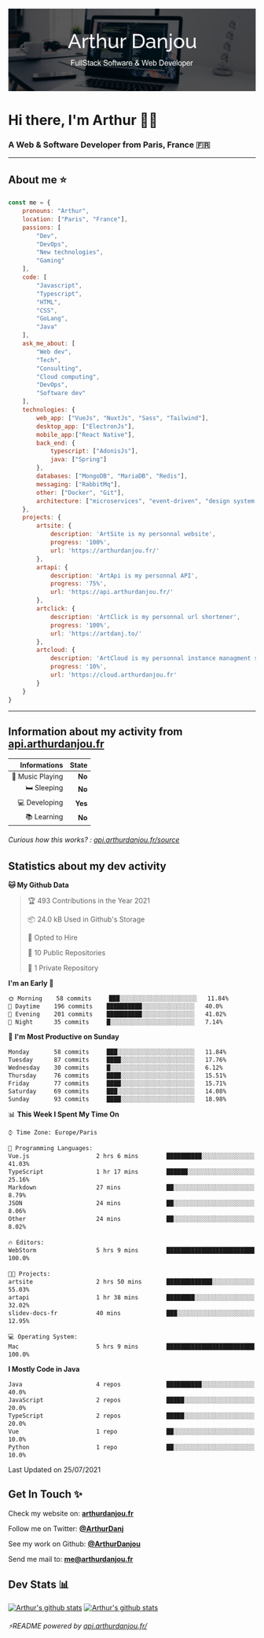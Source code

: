 ![Banner](./assets/Banner.png)

# Hi there, I'm Arthur 🙋‍♂️
### A Web & Software Developer from Paris, France 🇫🇷

---
## About me ⭐

```javascript
const me = {
    pronouns: "Arthur", 
    location: ["Paris", "France"],
    passions: [
        "Dev", 
        "DevOps", 
        "New technologies",
        "Gaming"
    ],
    code: [
        "Javascript", 
        "Typescript", 
        "HTML", 
        "CSS", 
        "GoLang", 
        "Java"
    ],
    ask_me_about: [
        "Web dev", 
        "Tech", 
        "Consulting", 
        "Cloud computing", 
        "DevOps",
        "Software dev"
    ],
    technologies: {
        web_app: ["VueJs", "NuxtJs", "Sass", "Tailwind"],
        desktop_app: ["ElectronJs"],
        mobile_app:["React Native"],
        back_end: {
            typescript: ["AdonisJs"],
            java: ["Spring"]
        },
        databases: ["MongoDB", "MariaDB", "Redis"],
        messaging: ["RabbitMq"],
        other: ["Docker", "Git"],
        architecture: ["microservices", "event-driven", "design system pattern"],
    },
    projects: {
        artsite: {
            description: 'ArtSite is my personnal website',
            progress: '100%',
            url: 'https://arthurdanjou.fr/'
        },
        artapi: {
            description: 'ArtApi is my personnal API',
            progress: '75%',
            url: 'https://api.arthurdanjou.fr/'
        },
        artclick: {
            description: 'ArtClick is my personnal url shortener',
            progress: '100%',
            url: 'https://artdanj.to/'
        },
        artcloud: {
            description: 'ArtCloud is my personnal instance managment system',
            progress: '10%',
            url: 'https://cloud.arthurdanjou.fr'
        }
    }
}
```
---

## Information about my activity from [api.arthurdanjou.fr](https://api.arthurdanjou.fr)

| Informations                 |   State |
| ---------------------------: | ------: |
| :musical_note: Music Playing |  **No** |
|               :bed: Sleeping |  **No** |
|        :computer: Developing |  **Yes** |
|             :books: Learning |  **No** |

###### Curious how this works? : [api.arthurdanjou.fr/source](https://api.arthurdanjou.fr/source)

## Statistics about my dev activity

<!--START_SECTION:waka-->
**🐱 My Github Data** 

> 🏆 493 Contributions in the Year 2021
 > 
> 📦 24.0 kB Used in Github's Storage 
 > 
> 💼 Opted to Hire
 > 
> 📜 10 Public Repositories 
 > 
> 🔑 1 Private Repository 
 > 
**I'm an Early 🐤** 

```text
🌞 Morning    58 commits     ███░░░░░░░░░░░░░░░░░░░░░░   11.84% 
🌆 Daytime    196 commits    ██████████░░░░░░░░░░░░░░░   40.0% 
🌃 Evening    201 commits    ██████████░░░░░░░░░░░░░░░   41.02% 
🌙 Night      35 commits     █░░░░░░░░░░░░░░░░░░░░░░░░   7.14%

```
📅 **I'm Most Productive on Sunday** 

```text
Monday       58 commits     ███░░░░░░░░░░░░░░░░░░░░░░   11.84% 
Tuesday      87 commits     ████░░░░░░░░░░░░░░░░░░░░░   17.76% 
Wednesday    30 commits     █░░░░░░░░░░░░░░░░░░░░░░░░   6.12% 
Thursday     76 commits     ████░░░░░░░░░░░░░░░░░░░░░   15.51% 
Friday       77 commits     ████░░░░░░░░░░░░░░░░░░░░░   15.71% 
Saturday     69 commits     ███░░░░░░░░░░░░░░░░░░░░░░   14.08% 
Sunday       93 commits     ████░░░░░░░░░░░░░░░░░░░░░   18.98%

```


📊 **This Week I Spent My Time On** 

```text
⌚︎ Time Zone: Europe/Paris

💬 Programming Languages: 
Vue.js                   2 hrs 6 mins        ██████████░░░░░░░░░░░░░░░   41.03% 
TypeScript               1 hr 17 mins        ██████░░░░░░░░░░░░░░░░░░░   25.16% 
Markdown                 27 mins             ██░░░░░░░░░░░░░░░░░░░░░░░   8.79% 
JSON                     24 mins             ██░░░░░░░░░░░░░░░░░░░░░░░   8.06% 
Other                    24 mins             ██░░░░░░░░░░░░░░░░░░░░░░░   8.02%

🔥 Editors: 
WebStorm                 5 hrs 9 mins        █████████████████████████   100.0%

🐱‍💻 Projects: 
artsite                  2 hrs 50 mins       █████████████░░░░░░░░░░░░   55.03% 
artapi                   1 hr 38 mins        ████████░░░░░░░░░░░░░░░░░   32.02% 
slidev-docs-fr           40 mins             ███░░░░░░░░░░░░░░░░░░░░░░   12.95%

💻 Operating System: 
Mac                      5 hrs 9 mins        █████████████████████████   100.0%

```

**I Mostly Code in Java** 

```text
Java                     4 repos             ██████████░░░░░░░░░░░░░░░   40.0% 
JavaScript               2 repos             █████░░░░░░░░░░░░░░░░░░░░   20.0% 
TypeScript               2 repos             █████░░░░░░░░░░░░░░░░░░░░   20.0% 
Vue                      1 repo              ██░░░░░░░░░░░░░░░░░░░░░░░   10.0% 
Python                   1 repo              ██░░░░░░░░░░░░░░░░░░░░░░░   10.0%

```



 Last Updated on 25/07/2021
<!--END_SECTION:waka-->

## Get In Touch ✨
Check my website on: [**arthurdanjou.fr**](https://arthurdanjou.fr)

Follow me on Twitter: [**@ArthurDanj**](https://twitter.com/ArthurDanj)

See my work on Github: [**@ArthurDanjou**](https://github.com/ArthurDanjou)

Send me mail to: [**me@arthurdanjou.fr**](mailto:me@arthurdanjou.fr)

## Dev Stats 📊

[![Arthur's github stats](https://github-readme-stats.vercel.app/api?count_private=true&show_icons=true&theme=dracula&username=arthurdanjou)](https://github.com/anuraghazra/github-readme-stats)
[![Arthur's github stats](https://github-readme-stats.vercel.app/api/top-langs/?count_private=true&show_icons=true&theme=dracula&username=arthurdanjou&layout=compact)](https://github.com/anuraghazra/github-readme-stats)

###### ⚡README powered by [api.arthurdanjou.fr/](https://api.arthurdanjou.fr)
